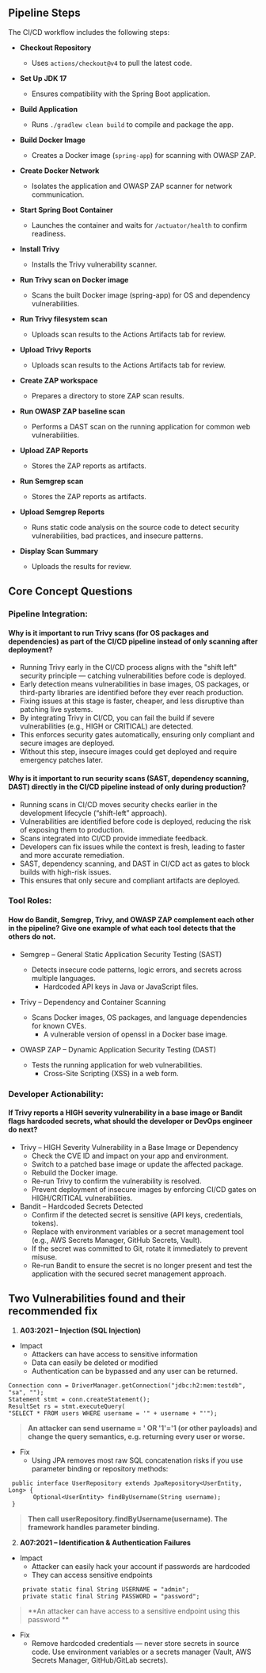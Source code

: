 ## Pipeline Steps

The CI/CD workflow includes the following steps:

- **Checkout Repository**
    - Uses `actions/checkout@v4` to pull the latest code.

- **Set Up JDK 17**
    - Ensures compatibility with the Spring Boot application.

- **Build Application**
    - Runs `./gradlew clean build` to compile and package the app.

- **Build Docker Image**
    - Creates a Docker image (`spring-app`) for scanning with OWASP ZAP.

- **Create Docker Network**
    - Isolates the application and OWASP ZAP scanner for network communication.

- **Start Spring Boot Container**
    - Launches the container and waits for `/actuator/health` to confirm readiness.

- **Install Trivy**
    - Installs the Trivy vulnerability scanner.

- **Run Trivy scan on Docker image**
    - Scans the built Docker image (spring-app) for OS and dependency vulnerabilities.

- **Run Trivy filesystem scan**
    - Uploads scan results to the Actions Artifacts tab for review.

- **Upload Trivy Reports**
    - Uploads scan results to the Actions Artifacts tab for review.

- **Create ZAP workspace**
    - Prepares a directory to store ZAP scan results.

- **Run OWASP ZAP baseline scan**
    - Performs a DAST scan on the running application for common web vulnerabilities.

- **Upload ZAP Reports**
    - Stores the ZAP reports as artifacts.

- **Run Semgrep scan**
    - Stores the ZAP reports as artifacts.

- **Upload Semgrep Reports**
    - Runs static code analysis on the source code to detect security vulnerabilities, bad practices, and insecure patterns.
  
- **Display Scan Summary**
    - Uploads the results for review.

    
## Core Concept Questions

### Pipeline Integration:

#### Why is it important to run Trivy scans (for OS packages and dependencies) as part of the CI/CD pipeline instead of only scanning after deployment?
- Running Trivy early in the CI/CD process aligns with the "shift left" security principle — catching vulnerabilities before code is deployed.
- Early detection means vulnerabilities in base images, OS packages, or third-party libraries are identified before they ever reach production.
- Fixing issues at this stage is faster, cheaper, and less disruptive than patching live systems.
- By integrating Trivy in CI/CD, you can fail the build if severe vulnerabilities (e.g., HIGH or CRITICAL) are detected.
- This enforces security gates automatically, ensuring only compliant and secure images are deployed.
- Without this step, insecure images could get deployed and require emergency patches later.

#### Why is it important to run security scans (SAST, dependency scanning, DAST) directly in the CI/CD pipeline instead of only during production?
- Running scans in CI/CD moves security checks earlier in the development lifecycle (“shift-left” approach).
- Vulnerabilities are identified before code is deployed, reducing the risk of exposing them to production.
- Scans integrated into CI/CD provide immediate feedback.
- Developers can fix issues while the context is fresh, leading to faster and more accurate remediation.
- SAST, dependency scanning, and DAST in CI/CD act as gates to block builds with high-risk issues.
- This ensures that only secure and compliant artifacts are deployed.

### Tool Roles:

#### How do Bandit, Semgrep, Trivy, and OWASP ZAP complement each other in the pipeline? Give one example of what each tool detects that the others do not.
- Semgrep – General Static Application Security Testing (SAST)
  - Detects insecure code patterns, logic errors, and secrets across multiple languages.
    - Hardcoded API keys in Java or JavaScript files.

- Trivy – Dependency and Container Scanning
  - Scans Docker images, OS packages, and language dependencies for known CVEs.
    - A vulnerable version of openssl in a Docker base image.

- OWASP ZAP – Dynamic Application Security Testing (DAST)
  - Tests the running application for web vulnerabilities.
    - Cross-Site Scripting (XSS) in a web form.

### Developer Actionability:

#### If Trivy reports a HIGH severity vulnerability in a base image or Bandit flags hardcoded secrets, what should the developer or DevOps engineer do next?
- Trivy – HIGH Severity Vulnerability in a Base Image or Dependency
  - Check the CVE ID and impact on your app and environment.
  - Switch to a patched base image or update the affected package.
  - Rebuild the Docker image.
  - Re-run Trivy to confirm the vulnerability is resolved.
  - Prevent deployment of insecure images by enforcing CI/CD gates on HIGH/CRITICAL vulnerabilities.
- Bandit – Hardcoded Secrets Detected
  - Confirm if the detected secret is sensitive (API keys, credentials, tokens).
  - Replace with environment variables or a secret management tool (e.g., AWS Secrets Manager, GitHub Secrets, Vault).
  - If the secret was committed to Git, rotate it immediately to prevent misuse.
  - Re-run Bandit to ensure the secret is no longer present and test the application with the secured secret management approach.

## Two Vulnerabilities found and their recommended fix

1. **A03:2021 – Injection (SQL Injection)**
- Impact
    - Attackers can have access to sensitive information
    - Data can easily be deleted or modified
    - Authentication can be bypassed and any user can be returned.

```
Connection conn = DriverManager.getConnection("jdbc:h2:mem:testdb", "sa", ""); 
Statement stmt = conn.createStatement(); 
ResultSet rs = stmt.executeQuery(
"SELECT * FROM users WHERE username = '" + username + "'"); 
```

> **An attacker can send username = ' OR '1'='1 (or other payloads) and change the query semantics, e.g. returning every user or worse.**

- Fix
    -  Using JPA removes most raw SQL concatenation risks if you use parameter binding or repository methods:

````
 public interface UserRepository extends JpaRepository<UserEntity, Long> {
       Optional<UserEntity> findByUsername(String username);
 }
````
> **Then call userRepository.findByUsername(username). The framework handles parameter binding.**

2. **A07:2021 – Identification & Authentication Failures**
- Impact
    - Attacker can easily hack your account if passwords are hardcoded
    - They can access sensitive endpoints

```
    private static final String USERNAME = "admin";
    private static final String PASSWORD = "password";
```
> **An attacker can have access to a sensitive endpoint using this password **

- Fix
    - Remove hardcoded credentials — never store secrets in source code. Use environment variables or a secrets manager (Vault, AWS Secrets Manager, GitHub/GitLab secrets).
